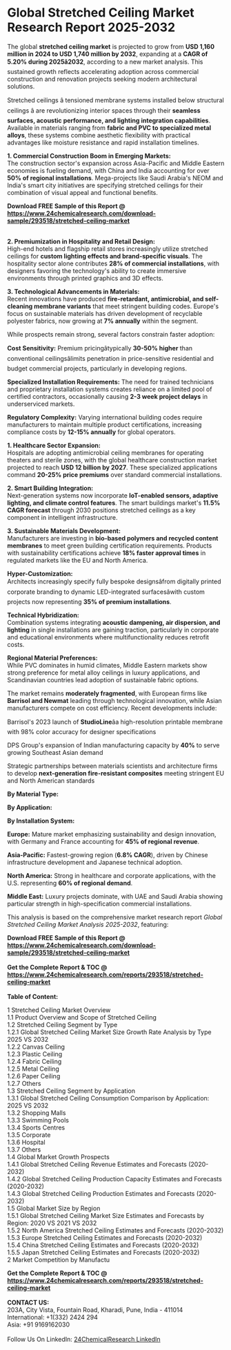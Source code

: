 <h1>Global Stretched Ceiling Market Research Report 2025-2032</h1><p>The global <strong>stretched ceiling market</strong> is projected to grow from <strong>USD 1,160 million in 2024 to USD 1,740 million by 2032</strong>, expanding at a <strong>CAGR of 5.20% during 2025â2032</strong>, according to a new market analysis. This sustained growth reflects accelerating adoption across commercial construction and renovation projects seeking modern architectural solutions.</p><p>Stretched ceilings â tensioned membrane systems installed below structural ceilings â are revolutionizing interior spaces through their <strong>seamless surfaces, acoustic performance, and lighting integration capabilities</strong>. Available in materials ranging from <strong>fabric and PVC to specialized metal alloys</strong>, these systems combine aesthetic flexibility with practical advantages like moisture resistance and rapid installation timelines.</p><p><strong>1. Commercial Construction Boom in Emerging Markets:</strong><br>
The construction sector's expansion across Asia-Pacific and Middle Eastern economies is fueling demand, with China and India accounting for over <strong>50% of regional installations</strong>. Mega-projects like Saudi Arabia's NEOM and India's smart city initiatives are specifying stretched ceilings for their combination of visual appeal and functional benefits.</p><div><b>Download FREE Sample of this Report @ 
            <a href="https://www.24chemicalresearch.com/download-sample/293518/stretched-ceiling-market">
            https://www.24chemicalresearch.com/download-sample/293518/stretched-ceiling-market</a></b></div><br><p><strong>2. Premiumization in Hospitality and Retail Design:</strong><br>
High-end hotels and flagship retail stores increasingly utilize stretched ceilings for <strong>custom lighting effects and brand-specific visuals</strong>. The hospitality sector alone contributes <strong>28% of commercial installations</strong>, with designers favoring the technology's ability to create immersive environments through printed graphics and 3D effects.</p><p><strong>3. Technological Advancements in Materials:</strong><br>
Recent innovations have produced <strong>fire-retardant, antimicrobial, and self-cleaning membrane variants</strong> that meet stringent building codes. Europe's focus on sustainable materials has driven development of recyclable polyester fabrics, now growing at <strong>7% annually</strong> within the segment.</p><p>While prospects remain strong, several factors constrain faster adoption:</p><p><strong>Cost Sensitivity:</strong> Premium pricingâtypically <strong>30-50% higher</strong> than conventional ceilingsâlimits penetration in price-sensitive residential and budget commercial projects, particularly in developing regions.</p><p><strong>Specialized Installation Requirements:</strong> The need for trained technicians and proprietary installation systems creates reliance on a limited pool of certified contractors, occasionally causing <strong>2-3 week project delays</strong> in underserviced markets.</p><p><strong>Regulatory Complexity:</strong> Varying international building codes require manufacturers to maintain multiple product certifications, increasing compliance costs by <strong>12-15% annually</strong> for global operators.</p><p><strong>1. Healthcare Sector Expansion:</strong><br>
Hospitals are adopting antimicrobial ceiling membranes for operating theaters and sterile zones, with the global healthcare construction market projected to reach <strong>USD 12 billion by 2027</strong>. These specialized applications command <strong>20-25% price premiums</strong> over standard commercial installations.</p><p><strong>2. Smart Building Integration:</strong><br>
Next-generation systems now incorporate <strong>IoT-enabled sensors, adaptive lighting, and climate control features</strong>. The smart buildings market's <strong>11.5% CAGR forecast</strong> through 2030 positions stretched ceilings as a key component in intelligent infrastructure.</p><p><strong>3. Sustainable Materials Development:</strong><br>
Manufacturers are investing in <strong>bio-based polymers and recycled content membranes</strong> to meet green building certification requirements. Products with sustainability certifications achieve <strong>18% faster approval times</strong> in regulated markets like the EU and North America.</p><p><strong>Hyper-Customization:</strong><br>
	Architects increasingly specify fully bespoke designsâfrom digitally printed corporate branding to dynamic LED-integrated surfacesâwith custom projects now representing <strong>35% of premium installations</strong>.</p><p><strong>Technical Hybridization:</strong><br>
	Combination systems integrating <strong>acoustic dampening, air dispersion, and lighting</strong> in single installations are gaining traction, particularly in corporate and educational environments where multifunctionality reduces retrofit costs.</p><p><strong>Regional Material Preferences:</strong><br>
	While PVC dominates in humid climates, Middle Eastern markets show strong preference for metal alloy ceilings in luxury applications, and Scandinavian countries lead adoption of sustainable fabric options.</p><p>The market remains <strong>moderately fragmented</strong>, with European firms like <strong>Barrisol and Newmat</strong> leading through technological innovation, while Asian manufacturers compete on cost efficiency. Recent developments include:</p><p>Barrisol's 2023 launch of <strong>StudioLine</strong>âa high-resolution printable membrane with 98% color accuracy for designer specifications</p><p>DPS Group's expansion of Indian manufacturing capacity by <strong>40%</strong> to serve growing Southeast Asian demand</p><p>Strategic partnerships between materials scientists and architecture firms to develop <strong>next-generation fire-resistant composites</strong> meeting stringent EU and North American standards</p><p><strong>By Material Type:</strong></p><p><strong>By Application:</strong></p><p><strong>By Installation System:</strong></p><p><strong>Europe:</strong> Mature market emphasizing sustainability and design innovation, with Germany and France accounting for <strong>45% of regional revenue</strong>.</p><p><strong>Asia-Pacific:</strong> Fastest-growing region (<strong>6.8% CAGR</strong>), driven by Chinese infrastructure development and Japanese technical adoption.</p><p><strong>North America:</strong> Strong in healthcare and corporate applications, with the U.S. representing <strong>60% of regional demand</strong>.</p><p><strong>Middle East:</strong> Luxury projects dominate, with UAE and Saudi Arabia showing particular strength in high-specification commercial installations.</p><p>This analysis is based on the comprehensive market research report <em>Global Stretched Ceiling Market Analysis 2025-2032</em>, featuring:</p><div><b>Download FREE Sample of this Report @ 
            <a href="https://www.24chemicalresearch.com/download-sample/293518/stretched-ceiling-market">
            https://www.24chemicalresearch.com/download-sample/293518/stretched-ceiling-market</a></b></div><br><div><b>Get the Complete Report & TOC @ 
            <a href="https://www.24chemicalresearch.com/reports/293518/stretched-ceiling-market">
            https://www.24chemicalresearch.com/reports/293518/stretched-ceiling-market</a></b></div><br>
            <b>Table of Content:</b><p>1 Stretched Ceiling Market Overview<br />
    1.1 Product Overview and Scope of Stretched Ceiling<br />
    1.2 Stretched Ceiling Segment by Type<br />
        1.2.1 Global Stretched Ceiling Market Size Growth Rate Analysis by Type 2025 VS 2032<br />
        1.2.2 Canvas Ceiling<br />
        1.2.3 Plastic Ceiling<br />
        1.2.4 Fabric Ceiling<br />
        1.2.5 Metal Ceiling<br />
        1.2.6 Paper Ceiling<br />
        1.2.7 Others<br />
    1.3 Stretched Ceiling Segment by Application<br />
        1.3.1 Global Stretched Ceiling Consumption Comparison by Application: 2025 VS 2032<br />
        1.3.2 Shopping Malls<br />
        1.3.3 Swimming Pools<br />
        1.3.4 Sports Centres<br />
        1.3.5 Corporate<br />
        1.3.6 Hospital<br />
        1.3.7 Others<br />
    1.4 Global Market Growth Prospects<br />
        1.4.1 Global Stretched Ceiling Revenue Estimates and Forecasts (2020-2032)<br />
        1.4.2 Global Stretched Ceiling Production Capacity Estimates and Forecasts (2020-2032)<br />
        1.4.3 Global Stretched Ceiling Production Estimates and Forecasts (2020-2032)<br />
    1.5 Global Market Size by Region<br />
        1.5.1 Global Stretched Ceiling Market Size Estimates and Forecasts by Region: 2020 VS 2021 VS 2032<br />
        1.5.2 North America Stretched Ceiling Estimates and Forecasts (2020-2032)<br />
        1.5.3 Europe Stretched Ceiling Estimates and Forecasts (2020-2032)<br />
        1.5.4 China Stretched Ceiling Estimates and Forecasts (2020-2032)<br />
        1.5.5 Japan Stretched Ceiling Estimates and Forecasts (2020-2032)<br />
2 Market Competition by Manufactu</p><div><b>Get the Complete Report & TOC @ 
            <a href="https://www.24chemicalresearch.com/reports/293518/stretched-ceiling-market">
            https://www.24chemicalresearch.com/reports/293518/stretched-ceiling-market</a></b></div><br><b>CONTACT US:</b><br>
            203A, City Vista, Fountain Road, Kharadi, Pune, India - 411014<br>
            International: +1(332) 2424 294<br>
            Asia: +91 9169162030 <br><br>
            Follow Us On LinkedIn: <a href="https://www.linkedin.com/company/24chemicalresearch/">24ChemicalResearch LinkedIn</a>